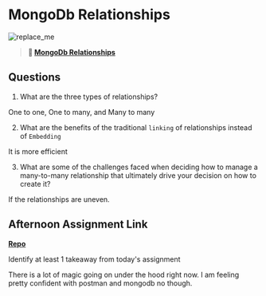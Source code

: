 # MongoDb Relationships

![replace_me](https://codeworks.blob.core.windows.net/public/assets/img/illustrations/placeholder.svg)

> **📖 [MongoDb Relationships](https://codeworksacademy.com/fs-student-guide/resources/wk5/02-Relationships)**

## Questions

1. What are the three types of relationships?

One to one, One to many, and Many to many

2. What are the benefits of the traditional `linking` of relationships instead of `Embedding`

It is more efficient

3. What are some of the challenges faced when deciding how to manage a many-to-many relationship that ultimately drive your decision on how to create it?

If the relationships are uneven.

## Afternoon Assignment Link

**[Repo](https://github.com/JacksonHagen/week5day2)**

Identify at least 1 takeaway from today's assignment

There is a lot of magic going on under the hood right now. I am feeling pretty confident with postman and mongodb no though.